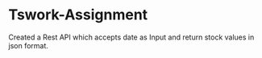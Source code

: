 # Tswork-Assignment
Created a Rest API which accepts date as Input and return stock values in json format.
